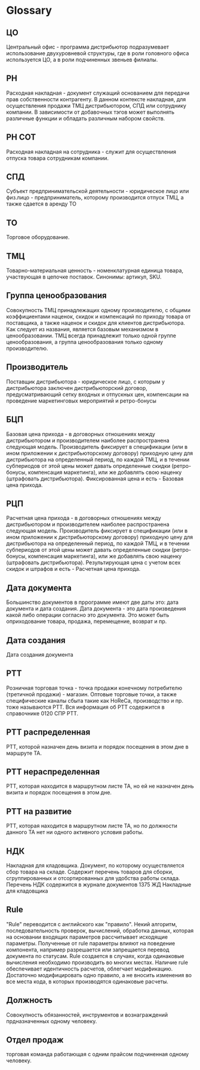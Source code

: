 # Glossary

## ЦО
Центральный офис - программа дистрибьютор подразумевает использование двухуровневой структуры, где в роли головного офиса используется ЦО, а в роли подчиненных звеньев филиалы.

## РН
Расходная накладная - документ служащий основанием для передачи прав собственности контрагенту. В данном контексте накладная, для осуществления продажи ТМЦ дистрибьютором, СПД или сотруднику компании. В зависимости от добавочных тэгов может выполнять различные функции и обладать различным набором свойств.

## РН СОТ
Расходная накладная на сотрудника - служит для осуществления отпуска товара сотрудникам компании.

## СПД
Субъект предпринимательской деятельности - юридическое лицо или физ.лицо - предприниматель, которому производится отпуск ТМЦ, а также сдается в аренду ТО

## ТО
Торговое оборудование.

## ТМЦ
Товарно-материальная ценность - номенклатурная единица товара, участвующая в цепочке поставок. Синонимы: артикул, SKU.

## Группа ценообразования
Совокупность ТМЦ принадлежащих одному производителю, с общими коэффициентами наценок, скидок и компенсаций по приходу товара от поставщика, а также наценок и скидок для клиентов дистрибьютора. Как следует из названия, является базовым механизмом в ценообразовании. ТМЦ всегда принадлежит только одной группе ценообразования, а группа ценообразования только одному производителю.

## Производитель
Поставщик дистрибьютора - юридическое лицо, с которым у дистрибьютора заключен дистрибьюторский договор, предусматривающий сетку входных и отпускных цен, компенсации на проведение маркетинговых мероприятий и ретро-бонусы

## БЦП
Базовая цена прихода - в договорных отношениях между дистрибьютором и производителем наиболее распространена следующая модель. Производитель фиксирует в спецификации (или в ином приложении к дистрибьюторскому договору) приходную цену для дистрибьютора на определенный период, по каждой ТМЦ, и в течении субпериодов от этой цены может давать определенные скидки (ретро-бонусы, компенсация маркетинга), или же добавлять свою наценку (штрафовать дистрибьютора). Фиксированная цена и есть - Базовая цена прихода.

## РЦП
Расчетная цена прихода - в договорных отношениях между дистрибьютором и производителем наиболее распространена следующая модель. Производитель фиксирует в спецификации (или в ином приложении к дистрибьюторскому договору) приходную цену для дистрибьютора на определенный период, по каждой ТМЦ, и в течении субпериодов от этой цены может давать определенные скидки (ретро-бонусы, компенсация маркетинга), или же добавлять свою наценку (штрафовать дистрибьютора). Результирующая цена с учетом всех скидок и штрафов  и есть - Расчетная цена прихода.

## Дата документа
Большинство документов в пррограмме имеют две даты это: дата документа и дата создания. Дата документа - это дата произведения какой либо операции согласно это документа. Это может быть оприходование товара, продажа, перемещение, возврат и пр.

## Дата создания
Дата создания документа

## РТТ
Розничная торговая точка - точка продажи конечному потребителю (третичной продажи) - магазин. Оптовые торговые точки, а также специфические каналы сбыта такие как HoReCa, производство и пр. тоже называются РТТ. Вся информация об РТТ содержится в справочнике 0120 СПР РТТ.

## РТТ распределенная
РТТ, которой назначен день визита и порядок посещения в этом дне в маршруте ТА.

## РТТ нераспределенная
РТТ, которая находится в маршрутном листе ТА, но ей не назначен день визита и порядок посещения в этом дне.

## РТТ на развитие
РТТ, которая находится в маршрутном листе ТА, но по должности данного ТА нет ни одного активного условия работы.  

## НДК
Накладная для кладовщика. Документ, по которому осуществляется сбор товара на складе. Содержит перечень товаров для сборки, сгруппированных и отсортированных для удобства работы склада. Перечень НДК содержится в журнале документов 1375 ЖД Накладные для кладовщика  

## Rule  
"Rule" переводится с английского как "правило". Некий алгоритм, последовательность проверок, вычислений, обработка данных, которая на основании входящих параметров рассчитывает исходящие параметры. Полученные от rule параметры влияют на поведение компонента, например разрешается или запрещается перевод документа по статусам. Rule создается в случаях, когда одинаковые вычисления необходимо производить во многих местах. Наличие rule обеспечивает идентичность расчетов, облегчает модификацию. Достаточно модифицировать одно правило, а не вносить изменения во все места кода, в которых производятся одинаковые расчеты.

## Должность
Совокупность обязанностей, инструментов и вознаграждений прдназначенных одному человеку.

## Отдел продаж
торговая команда работающая с одним прайсом подчиненная одному человеку.
